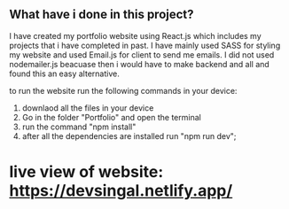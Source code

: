 ## What have i done in this project?

I have created my portfolio website using React.js which includes my projects that i have completed in past. I have mainly used SASS for styling my website and used Email.js for client to send me emails. I did not used nodemailer.js beacuase then i would have to make backend and all and found this an easy alternative.

to run the website run the following commands in your device:

1. downlaod all the files in your device
2. Go in the folder "Portfolio" and open the terminal
3. run the command "npm install"
4. after all the dependencies are installed run "npm run dev";

# live view of website: https://devsingal.netlify.app/
